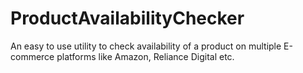 # ProductAvailabilityChecker
An easy to use utility to check availability of a product on multiple E-commerce platforms like Amazon, Reliance Digital etc.
